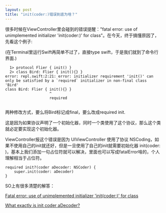 ```yaml
---
layout: post
title: "init(coder:)错误到底为啥？"
---
```



很多时候在ViewController里会碰到的错误提醒："fatal error: use of unimplemented initializer 'init(coder:)' for class"。在今天，终于搞懂原因了，先看这个例子:

(在Terminal里运行Swift再简单不过了，直接type swift，于是我们就到了命令行界面.)

```
  1> protocol Flier { init() }
  2> class Bird: Flier { init(){} }
error: repl.swift:2:21: error: initializer requirement 'init()' can only be satisfied by a `required` initializer in non-final class 'Bird'
class Bird: Flier { init(){} }
                    ^
                    required 
                    
```

两种修改方式，要么将Bird标记成final，要么改成required init.

这是因为如果协议声明了一个初始化器，同时一个类使用了这个协议，那么这个类就必定要实现这个初始化器。

ViewController报这个错误是因为 UIViewController 使用了协议 NSCoding，如果不使用自己的init就还好，但是一旦使用了自己的init就需要初始化器 init(coder: )，基本上我们添加一句占位符就可以解决，里面也可以写成fatalError啥的，个人理解相当于占位符。


```
required init?(coder aDecoder: NSCoder) {
    super.init(coder: aDecoder)
}
```

SO上有很多清楚的解答：

[Fatal error: use of unimplemented initializer 'init(coder:)' for class](https://stackoverflow.com/questions/24036393/fatal-error-use-of-unimplemented-initializer-initcoder-for-class)

[What exactly is init coder aDecoder?](https://stackoverflow.com/questions/38386339/what-exactly-is-init-coder-adecoder)